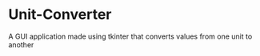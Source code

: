 # Unit-Converter
A GUI application made using tkinter that converts values from one unit to another
